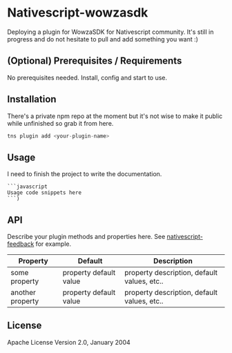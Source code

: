 # Nativescript-wowzasdk

Deploying a plugin for WowzaSDK for Nativescript community. It's still in progress and do not hesitate to pull and add something you want :)

## (Optional) Prerequisites / Requirements

No prerequisites needed. Install, config and start to use.

## Installation

There's a private npm repo at the moment but it's not wise to make it public while unfinished so grab it from here.

```javascript
tns plugin add <your-plugin-name>
```

## Usage 

I need to finish the project to write the documentation.
	
	```javascript
    Usage code snippets here
    ```)

## API

Describe your plugin methods and properties here. See [nativescript-feedback](https://github.com/EddyVerbruggen/nativescript-feedback) for example.
    
| Property | Default | Description |
| --- | --- | --- |
| some property | property default value | property description, default values, etc.. |
| another property | property default value | property description, default values, etc.. |
    
## License

Apache License Version 2.0, January 2004
